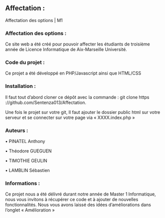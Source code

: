 ## Affectation :
Affectation des options | M1

### Affectation des options :
Ce site web a été créé pour pouvoir affecter les étudiants de troisième année de Licence Informatique de Aix-Marseille Université.

### Code du projet :
Ce projet a été développé en PHP/Javascript ainsi que HTML/CSS

### Installation :
Il faut tout d’abord cloner ce dépôt avec la commande : 
git clone https ://github.com/Sentenza013/Affectation.

Une fois le projet sur votre git, Il faut ajouter le dossier public html sur votre serveur et se connecter sur votre page via « XXXX.index.php » 

### Auteurs :
•	PINATEL Anthony

•	Théodore GUEGUEN

•	TIMOTHIE GEULIN

•	LAMBLIN Sébastien


### Informations :
Ce projet nous a été délivré durant notre année de Master 1 Informatique, nous vous invitons à récupérer ce code et à ajouter de nouvelles fonctionnalités.
Nous vous avons laissé des idées d’améliorations dans l’onglet « Amélioration »


